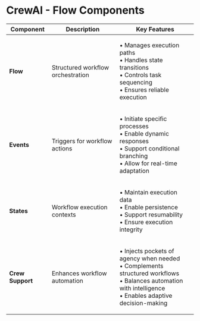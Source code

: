 # CrewAI - Flow Components

| Component        | Description                       | Key Features                                                                                                                                                          |
| ---------------- | --------------------------------- | --------------------------------------------------------------------------------------------------------------------------------------------------------------------- |
| **Flow**         | Structured workflow orchestration | <p>• Manages execution paths<br>• Handles state transitions<br>• Controls task sequencing<br>• Ensures reliable execution</p>                                         |
| **Events**       | Triggers for workflow actions     | <p>• Initiate specific processes<br>• Enable dynamic responses<br>• Support conditional branching<br>• Allow for real-time adaptation</p>                             |
| **States**       | Workflow execution contexts       | <p>• Maintain execution data<br>• Enable persistence<br>• Support resumability<br>• Ensure execution integrity</p>                                                    |
| **Crew Support** | Enhances workflow automation      | <p>• Injects pockets of agency when needed<br>• Complements structured workflows<br>• Balances automation with intelligence<br>• Enables adaptive decision-making</p> |
